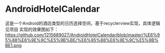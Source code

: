 # AndroidHotelCalendar
这是一个Android的酒店类型的日历选择空间，基于recyclerview实现，具体逻辑见项目
实现的效果图如下：
https://github.com/1215689027/AndroidHotelCalendar/blob/master/%E6%95%88%E6%9E%9C%E5%9B%BE/%E6%95%88%E6%9E%9C%E5%9B%BE1.png
